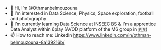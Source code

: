 - 👋 Hi, I’m @Othmanbelmouzouna
- 👀 I’m interested in Data Science, Physics, Space exploration, football and photography 
- 🌱 I’m currently learning Data Science at INSEEC BS & I'm a apprentice Data Analyst within 6play (AVOD platform of the M6 group in 🇫🇷)
- 📫 How to reach me: LinkedIn https://www.linkedin.com/in/othman-belmouzouna-8a139216b/ 

<!---
Othmanbelmouzouna/Othmanbelmouzouna is a ✨ special ✨ repository because its `README.md` (this file) appears on your GitHub profile.
You can click the Preview link to take a look at your changes.
--->
